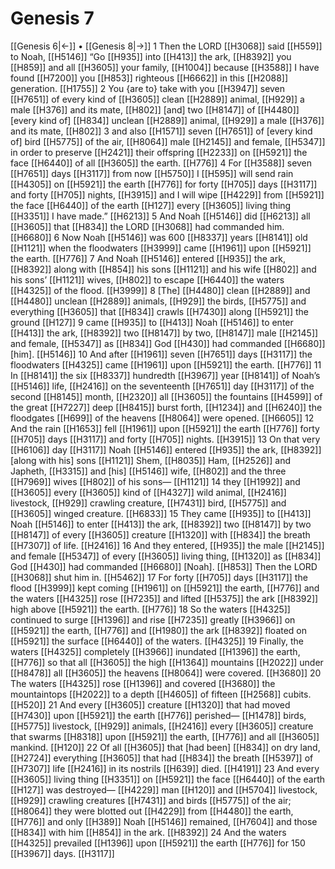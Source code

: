 # Genesis 7
[[Genesis 6|←]] • [[Genesis 8|→]]
1 Then the LORD [[H3068]] said [[H559]] to Noah, [[H5146]] “Go [[H935]] into [[H413]] the ark, [[H8392]] you [[H859]] and all [[H3605]] your family, [[H1004]] because [[H3588]] I have found [[H7200]] you [[H853]] righteous [[H6662]] in this [[H2088]] generation. [[H1755]] 
2 You  {are to} take with you [[H3947]] seven [[H7651]] of every kind of [[H3605]] clean [[H2889]] animal, [[H929]] a male [[H376]] and its mate, [[H802]] [and] two [[H8147]] of [[H4480]] [every kind of] [[H834]] unclean [[H2889]] animal, [[H929]] a male [[H376]] and its mate, [[H802]] 
3 and also [[H1571]] seven [[H7651]] of [every kind of] bird [[H5775]] of the air, [[H8064]] male [[H2145]] and female, [[H5347]] in order to preserve [[H2421]] their offspring [[H2233]] on [[H5921]] the face [[H6440]] of all [[H3605]] the earth. [[H776]] 
4 For [[H3588]] seven [[H7651]] days [[H3117]] from now [[H5750]] I [[H595]] will send rain [[H4305]] on [[H5921]] the earth [[H776]] for forty [[H705]] days [[H3117]] and forty [[H705]] nights, [[H3915]] and I will wipe [[H4229]] from [[H5921]] the face [[H6440]] of the earth [[H127]] every [[H3605]] living thing [[H3351]] I have made.” [[H6213]] 
5 And Noah [[H5146]] did [[H6213]] all [[H3605]] that [[H834]] the LORD [[H3068]] had commanded him. [[H6680]] 
6 Now Noah [[H5146]] was 600 [[H8337]] years [[H8141]] old [[H1121]] when the floodwaters [[H3999]] came [[H1961]] upon [[H5921]] the earth. [[H776]] 
7 And Noah [[H5146]] entered [[H935]] the ark, [[H8392]] along with [[H854]] his sons [[H1121]] and his wife [[H802]] and his sons’ [[H1121]] wives, [[H802]] to escape [[H6440]] the waters [[H4325]] of the flood. [[H3999]] 
8 [The] [[H4480]] clean [[H2889]] and [[H4480]] unclean [[H2889]] animals, [[H929]] the birds, [[H5775]] and everything [[H3605]] that [[H834]] crawls [[H7430]] along [[H5921]] the ground [[H127]] 
9 came [[H935]] to [[H413]] Noah [[H5146]] to enter [[H413]] the ark, [[H8392]] two [[H8147]] by two, [[H8147]] male [[H2145]] and female, [[H5347]] as [[H834]] God [[H430]] had commanded [[H6680]] [him]. [[H5146]] 
10 And after [[H1961]] seven [[H7651]] days [[H3117]] the floodwaters [[H4325]] came [[H1961]] upon [[H5921]] the earth. [[H776]] 
11 In [[H8141]] the six [[H8337]] hundredth [[H3967]] year [[H8141]] of Noah’s [[H5146]] life, [[H2416]] on the seventeenth [[H7651]] day [[H3117]] of the second [[H8145]] month, [[H2320]] all [[H3605]] the fountains [[H4599]] of the great [[H7227]] deep [[H8415]] burst forth, [[H1234]] and [[H6240]] the floodgates [[H699]] of the heavens [[H8064]] were opened. [[H6605]] 
12 And the rain [[H1653]] fell [[H1961]] upon [[H5921]] the earth [[H776]] forty [[H705]] days [[H3117]] and forty [[H705]] nights. [[H3915]] 
13 On that very [[H6106]] day [[H3117]] Noah [[H5146]] entered [[H935]] the ark, [[H8392]] [along with his] sons [[H1121]] Shem, [[H8035]] Ham, [[H2526]] and Japheth, [[H3315]] and [his] [[H5146]] wife, [[H802]] and the three [[H7969]] wives [[H802]] of his sons— [[H1121]] 
14 they [[H1992]] and [[H3605]] every [[H3605]] kind of [[H4327]] wild animal, [[H2416]] livestock, [[H929]] crawling creature, [[H7431]] bird, [[H5775]] and [[H3605]] winged creature. [[H6833]] 
15 They came [[H935]] to [[H413]] Noah [[H5146]] to enter [[H413]] the ark, [[H8392]] two [[H8147]] by two [[H8147]] of every [[H3605]] creature [[H1320]] with [[H834]] the breath [[H7307]] of life. [[H2416]] 
16 And they entered, [[H935]] the male [[H2145]] and female [[H5347]] of every [[H3605]] living thing, [[H1320]] as [[H834]] God [[H430]] had commanded [[H6680]] [Noah]. [[H853]] Then the LORD [[H3068]] shut him in. [[H5462]] 
17 For forty [[H705]] days [[H3117]] the flood [[H3999]] kept coming [[H1961]] on [[H5921]] the earth, [[H776]] and the waters [[H4325]] rose [[H7235]] and lifted [[H5375]] the ark [[H8392]] high above [[H5921]] the earth. [[H776]] 
18 So the waters [[H4325]] continued to surge [[H1396]] and rise [[H7235]] greatly [[H3966]] on [[H5921]] the earth, [[H776]] and [[H1980]] the ark [[H8392]] floated on [[H5921]] the surface [[H6440]] of the waters. [[H4325]] 
19 Finally, the waters [[H4325]] completely [[H3966]] inundated [[H1396]] the earth, [[H776]] so that all [[H3605]] the high [[H1364]] mountains [[H2022]] under [[H8478]] all [[H3605]] the heavens [[H8064]] were covered. [[H3680]] 
20 The waters [[H4325]] rose [[H1396]] and covered [[H3680]] the mountaintops [[H2022]] to a depth [[H4605]] of fifteen [[H2568]] cubits. [[H520]] 
21 And every [[H3605]] creature [[H1320]] that had moved [[H7430]] upon [[H5921]] the earth [[H776]] perished— [[H1478]] birds, [[H5775]] livestock, [[H929]] animals, [[H2416]] every [[H3605]] creature that swarms [[H8318]] upon [[H5921]] the earth, [[H776]] and all [[H3605]] mankind. [[H120]] 
22 Of all [[H3605]] that [had been] [[H834]] on dry land, [[H2724]] everything [[H3605]] that had [[H834]] the breath [[H5397]] of [[H7307]] life [[H2416]] in its nostrils [[H639]] died. [[H4191]] 
23 And every [[H3605]] living thing [[H3351]] on [[H5921]] the face [[H6440]] of the earth [[H127]] was destroyed— [[H4229]] man [[H120]] and [[H5704]] livestock, [[H929]] crawling creatures [[H7431]] and birds [[H5775]] of the air; [[H8064]] they were blotted out [[H4229]] from [[H4480]] the earth, [[H776]] and only [[H389]] Noah [[H5146]] remained, [[H7604]] and those [[H834]] with him [[H854]] in the ark. [[H8392]] 
24 And the waters [[H4325]] prevailed [[H1396]] upon [[H5921]] the earth [[H776]] for 150 [[H3967]] days. [[H3117]] 
